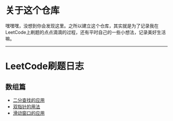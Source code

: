 # 关于这个仓库

嘿嘿嘿，没想到你会发现这里。之所以建立这个仓库，其实就是为了记录我在LeetCode上刷题的点点滴滴的过程，还有平时自己的一些小想法，记录美好生活嘛。
***

# LeetCode刷题日志

## 数组篇
* [二分查找的应用](https://mp.weixin.qq.com/s/Nd9ENyh16mxsat0WQpkqSw)
* [双指针的用法]()
* [滑动窗口的应用]()
